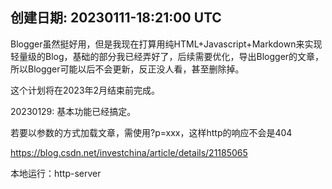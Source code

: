 创建日期: 20230111-18:21:00 UTC
---


Blogger虽然挺好用，但是我现在打算用纯HTML+Javascript+Markdown来实现轻量级的Blog，基础的部分我已经弄好了，后续需要优化，导出Blogger的文章，所以Blogger可能以后不会更新，反正没人看，甚至删除掉。

这个计划将在2023年2月结束前完成。

20230129: 基本功能已经搞定。


若要以参数的方式加载文章，需使用?p=xxx，这样http的响应不会是404

https://blog.csdn.net/investchina/article/details/21185065

本地运行：http-server